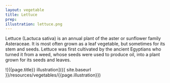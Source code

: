 ```yaml
---
layout: vegetable
title: Lettuce
prep:
illustration: lettuce.png
---
```


Lettuce (Lactuca sativa) is an annual plant of the aster or sunflower family Asteraceae. It is most often grown as a leaf vegetable, but sometimes for its stem and seeds. Lettuce was first cultivated by the ancient Egyptians who turned it from a weed, whose seeds were used to produce oil, into a plant grown for its seeds and leaves.

![{{page.title}} illustration]({{ site.baseurl }}/resources/vegetables/{{page.illustration}})